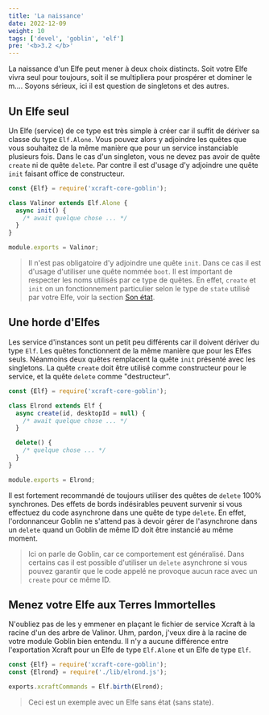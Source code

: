 ```yaml
---
title: 'La naissance'
date: 2022-12-09
weight: 10
tags: ['devel', 'goblin', 'elf']
pre: '<b>3.2 </b>'
---
```


La naissance d'un Elfe peut mener à deux choix distincts. Soit votre Elfe vivra
seul pour toujours, soit il se multipliera pour prospérer et dominer le m....
Soyons sérieux, ici il est question de singletons et des autres.

## Un Elfe seul

Un Elfe (service) de ce type est très simple à créer car il suffit de dériver sa
classe du type `Elf.Alone`. Vous pouvez alors y adjoindre les quêtes que vous
souhaitez de la même manière que pour un service instanciable plusieurs fois.
Dans le cas d'un singleton, vous ne devez pas avoir de quête `create` ni de
quête `delete`. Par contre il est d'usage d'y adjoindre une quête `init` faisant
office de constructeur.

```js
const {Elf} = require('xcraft-core-goblin');

class Valinor extends Elf.Alone {
  async init() {
    /* await quelque chose ... */
  }
}

module.exports = Valinor;
```

> Il n'est pas obligatoire d'y adjoindre une quête `init`. Dans ce cas il est
> d'usage d'utiliser une quête nommée `boot`. Il est important de respecter les
> noms utilisés par ce type de quêtes. En effet, `create` et `init` on un
> fonctionnement particulier selon le type de `state` utilisé par votre Elfe,
> voir la section [Son état][1].

## Une horde d'Elfes

Les service d'instances sont un petit peu différents car il doivent dériver du
type `Elf`. Les quêtes fonctionnent de la même manière que pour les Elfes seuls.
Néanmoins deux quêtes remplacent la quête `init` présenté avec les singletons.
La quête `create` doit être utilisé comme constructeur pour le service, et la
quête `delete` comme "destructeur".

```js
const {Elf} = require('xcraft-core-goblin');

class Elrond extends Elf {
  async create(id, desktopId = null) {
    /* await quelque chose ... */
  }

  delete() {
    /* quelque chose ... */
  }
}

module.exports = Elrond;
```

Il est fortement recommandé de toujours utiliser des quêtes de `delete` 100%
synchrones. Des effets de bords indésirables peuvent survenir si vous effectuez
du code asynchrone dans une quête de type `delete`. En effet, l'ordonnanceur
Goblin ne s'attend pas à devoir gérer de l'asynchrone dans un `delete` quand un
Goblin de même ID doit être instancié au même moment.

> Ici on parle de Goblin, car ce comportement est généralisé. Dans certains cas
> il est possible d'utiliser un `delete` asynchrone si vous pouvez garantir que
> le code appelé ne provoque aucun race avec un `create` pour ce même ID.

## Menez votre Elfe aux Terres Immortelles

N'oubliez pas de les y emmener en plaçant le fichier de service Xcraft à la
racine d'un des arbre de Valinor. Uhm, pardon, j'veux dire à la racine de votre
module Goblin bien entendu. Il n'y a aucune différence entre l'exportation
Xcraft pour un Elfe de type `Elf.Alone` et un Elfe de type `Elf`.

```js
const {Elf} = require('xcraft-core-goblin');
const {Elrond} = require('./lib/elrond.js');

exports.xcraftCommands = Elf.birth(Elrond);
```

> Ceci est un exemple avec un Elfe sans état (sans state).

[1]: /elves/04.states
